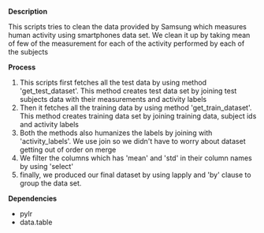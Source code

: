 **Description**

This scripts tries to clean the data provided by Samsung which measures human activity using smartphones data set. We clean it up by taking mean of few of the measurement for each of the activity performed by each of the subjects

**Process**

1. This scripts first fetches all the test data by using method 'get_test_dataset'. This method creates test data set by joining test subjects data with their measurements and activity labels
2. Then it fetches all the training  data by using method 'get_train_dataset'. This method creates training data set by joining training data, subject ids and activity labels 
3. Both the methods also humanizes the labels by joining with 'activity_labels'. We use join so we didn't have to worry about dataset getting out of order on merge
4. We filter the columns which has 'mean' and 'std' in their column names by using 'select' 
5. finally, we produced our final dataset by using lapply and 'by' clause to group the data set.


**Dependencies**

* pylr
* data.table
